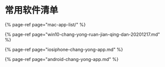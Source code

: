 # 常用软件清单

{% page-ref page="mac-app-list/" %}

{% page-ref page="win10-chang-yong-ruan-jian-qing-dan-20201217.md" %}

{% page-ref page="iosiphone-chang-yong-app.md" %}

{% page-ref page="android-chang-yong-app.md" %}



